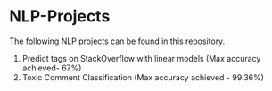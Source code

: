 # NLP-Projects
The following NLP projects can be found in this repository.
1. Predict tags on StackOverflow with linear models (Max accuracy achieved- 67%)
2. Toxic Comment Classification (Max accuracy achieved - 99.36%)
